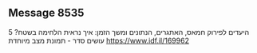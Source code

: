 ## Message 8535

5 היעדים לפירוק חמאס, האתגרים, הנתונים ומשך הזמן:
איך נראית הלחימה בשטח? עושים סדר - תמונת מצב מיוחדת
https://www.idf.il/169962

